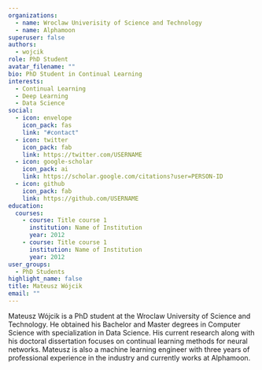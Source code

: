 ```yaml
---
organizations:
  - name: Wroclaw Univerisity of Science and Technology
  - name: Alphamoon
superuser: false
authors:
  - wojcik
role: PhD Student
avatar_filename: ""
bio: PhD Student in Continual Learning
interests:
  - Continual Learning
  - Deep Learning
  - Data Science
social:
  - icon: envelope
    icon_pack: fas
    link: "#contact"
  - icon: twitter
    icon_pack: fab
    link: https://twitter.com/USERNAME
  - icon: google-scholar
    icon_pack: ai
    link: https://scholar.google.com/citations?user=PERSON-ID
  - icon: github
    icon_pack: fab
    link: https://github.com/USERNAME
education:
  courses:
    - course: Title course 1
      institution: Name of Institution
      year: 2012
    - course: Title course 1
      institution: Name of Institution
      year: 2012
user_groups:
  - PhD Students
highlight_name: false
title: Mateusz Wójcik
email: ""
---
```

Mateusz Wójcik is a PhD student at the Wroclaw University of Science and Technology. He obtained his Bachelor and Master degrees in Computer Science with specialization in Data Science. His current research along with his doctoral dissertation focuses on continual learning methods for neural networks. Mateusz is also a machine learning engineer with three years of professional experience in the industry and currently works at Alphamoon.